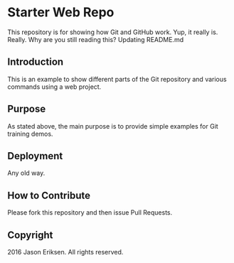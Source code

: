 # Starter Web Repo

This repository is for showing how Git and GitHub work. Yup, it really is. Really. 
Why are you still reading this? Updating README.md

## Introduction

This is an example to show different parts of the Git repository and various commands using a web project.

## Purpose

As stated above, the main purpose is to provide simple examples for Git training demos.

## Deployment

Any old way.

## How to Contribute

Please fork this repository and then issue Pull Requests.

## Copyright

2016 Jason Eriksen. All rights reserved.